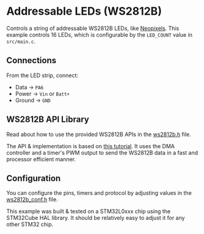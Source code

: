 # Addressable LEDs (WS2812B)
Controls a string of addressable WS2812B LEDs, like [Neopixels](https://www.adafruit.com/category/168). This example controls 16 LEDs, which is configurable by the `LED_COUNT` value in `src/main.c`.

## Connections

From the LED strip, connect:

* Data -> `PA6`
* Power -> `Vin` or `Batt+`
* Ground -> `GND`

## WS2812B API Library
Read about how to use the provided WS2812B APIs in the [ws2812b.h](./ws2812b.h) file.

The API & implementation is based on [this tutorial](https://github.com/MaJerle/STM32_WS2812B_TIM_PWM_DMA). It uses the DMA controller and a timer's PWM output to send the WS2812B data in a fast and processor efficient manner.

## Configuration
You can configure the pins, timers and protocol by adjusting values in the [ws2812b_conf.h](./ws2812b_conf.h) file.

This example was built & tested on a STM32L0xxx chip using the STM32Cube HAL library. It should be relatively easy to adjust it for any other STM32 chip.